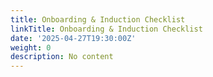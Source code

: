 ```yaml
---
title: Onboarding & Induction Checklist
linkTitle: Onboarding & Induction Checklist
date: '2025-04-27T19:30:00Z'
weight: 0
description: No content
---
```



